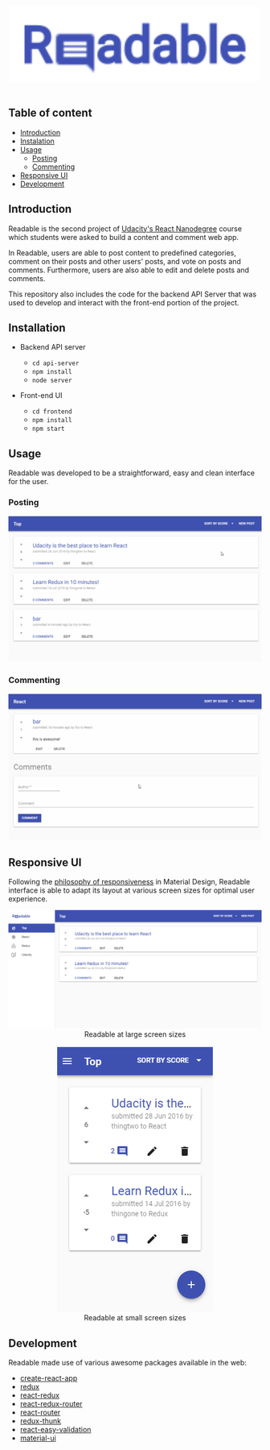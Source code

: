 <div align="center">
  <br>
  <img src="./images/logo.svg" height="150">
  <br>
  <br>
</div>

## Table of content
- [Introduction](#introduction)
- [Instalation](#installation)
- [Usage](#usage)
    - [Posting](#posting)
    - [Commenting](#commenting)
- [Responsive UI](#responsive-ui)        
- [Development](#development)

## Introduction

Readable is the second project of [Udacity's React Nanodegree](https://www.udacity.com/course/react-nanodegree--nd019) course which students were asked to build a content and comment web app.

In Readable, users are able to post content to predefined categories, comment on their posts and other users' posts, and vote on posts and comments. Furthermore, users are also able to edit and delete posts and comments.

This repository also includes the code for the backend API Server that was used to develop and interact with the front-end portion of the project.

## Installation

* Backend API server
    - `cd api-server`
    - `npm install`
    - `node server`

* Front-end UI
    - `cd frontend`
    - `npm install`
    - `npm start`

## Usage

Readable was developed to be a straightforward, easy and clean interface for the user.

### Posting
![Posting](./images/posting.gif)

### Commenting
![Commenting](./images/commenting.gif)

## Responsive UI

Following the [philosophy of responsiveness](https://material.io/guidelines/layout/responsive-ui.html) in Material Design, Readable interface is able to adapt its layout at various screen sizes for optimal user experience.

<div align="center">  
  <img src="./images/upMedium.png">
  <figcaption>Readable at large screen sizes</figcaption>
  <br>
  <img src="./images/downMedium.png">
  <figcaption>Readable at small screen sizes</figcaption>
</div>

## Development

Readable made use of various awesome packages available in the web:

- [create-react-app](https://github.com/facebookincubator/create-react-app)
- [redux](https://github.com/reactjs/redux)
- [react-redux](https://github.com/reactjs/react-redux)
- [react-redux-router](https://github.com/reactjs/react-router-redux)
- [react-router](https://github.com/ReactTraining/react-router)
- [redux-thunk](https://github.com/gaearon/redux-thunk)
- [react-easy-validation](https://github.com/mattp94/react-easy-validation)
- [material-ui](https://github.com/callemall/material-ui)


